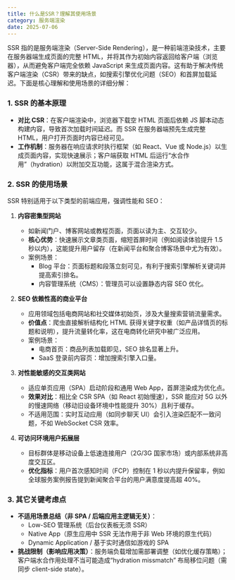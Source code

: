 ```yaml
---
title: 什么是SSR？理解其使用场景
category: 服务端渲染
date: 2025-07-06
---
```

SSR 指的是服务端渲染（Server-Side Rendering），是一种前端渲染技术，主要在服务器端生成页面的完整 HTML，并将其作为初始内容返回给客户端（浏览器），从而避免客户端完全依赖 JavaScript 来生成页面内容。这有助于解决传统客户端渲染（CSR）带来的缺点，如搜索引擎优化问题（SEO）和首屏加载延迟。下面是核心理解和使用场景的详细分解：  

### 1. SSR 的基本原理  
- **对比 CSR**：在客户端渲染中，浏览器下载空 HTML 页面后依赖 JS 脚本动态构建内容，导致首次加载时间延迟。而 SSR 在服务器端预先生成完整 HTML，用户打开页面时内容已经可见。  
- **工作机制**：服务器在响应请求时执行框架（如 React、Vue 或 Node.js）以生成页面内容，实现快速展示；客户端获取 HTML 后运行“水合作用”（hydration）以附加交互功能，这属于混合渲染方式。  

### 2. SSR 的使用场景  
SSR 特别适用于以下类型的前端应用，强调性能和 SEO：  
1. **内容密集型网站**  
   - 如新闻门户、博客网站或教程页面，页面以读为主、交互较少。  
   - **核心优势**：快速展示文章类页面，缩短首屏时间（例如阅读体验提升 1.5 秒以内），这能提升用户留存（在新闻平台和聚合博客场景中尤为有效）。  
   - 案例场景：  
     - Blog 平台：页面标题和段落立刻可见，有利于搜索引擎解析关键词并提高索引排名。  
     - 内容管理系统（CMS）：管理员可以设置静态内容 SEO 优化。  

2. **SEO 依赖性高的商业平台**  
   - 应用领域包括电商网站和社交媒体初始页，涉及大量搜索营销流量需求。  
   - **价值点**：爬虫直接解析结构化 HTML 获得关键字权重（如产品详情页的标题和说明），提升流量转化率，这在电商转化研究中被广泛应用。  
   - 案例场景：  
     - 电商首页：商品列表加载即见，SEO 排名显著上升。  
     - SaaS 登录前内容页：增加搜索引擎入口量。  

3. **对性能敏感的交互类网站**  
   - 适应单页应用（SPA）启动阶段和通用 Web App，首屏渲染成为优化点。  
   - **效果对比**：相比全 CSR SPA（如 React 初始慢速），SSR 能应对 5G 以外的慢速网络（移动旧设备环境中性能提升 30%）且利于缓存。  
   - 不适用范围：实时互动应用（如同步聊天 UI）会引入渲染匹配不一致问题，不如 WebSocket CSR 效率。  

4. **可访问环境用户拓展层**  
   - 目标群体是移动设备上低速连接用户（2G/3G 国家市场）或内部系统非高度交互区。  
   - **优化指标**：用户首次感知时间（FCP）控制在 1 秒以内提升保留率，例如全球服务案例报告提到新闻聚合平台的用户满意度提高超 40%。  

### 3. 其它关键考虑点  
- **不适用场景总结（非 SPA / 后端应用主逻辑无关）**：  
  - Low-SEO 管理系统（后台仪表板无须 SSR）  
  - Native App（原生应用中 SSR 无法作用于非 Web 环境的原生代码）  
  - Dynamic Application / 基于实时通信如游戏的 SPA  
- **挑战限制（影响应用决策）**：服务端负载增加需部署调整（如优化缓存策略）；客户端水合作用处理不当可能造成“hydration missmatch” 布局移位问题（需同步 client-side state）。
